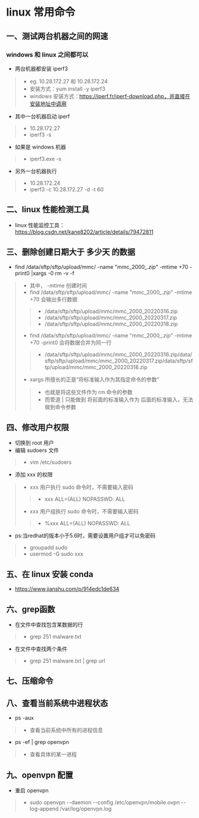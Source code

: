 # linux 常用命令
## 一、测试两台机器之间的网速
### windows 和 linux 之间都可以
+ 两台机器都安装 iperf3
>+ eg. 10.28.172.27 和 10.28.172.24
>+ 安装方式：yum install -y iperf3
>+ windows 安装方式：https://iperf.fr/iperf-download.php，并直接在安装地址中调用
+ 其中一台机器启动 iperf
>+ 10.28.172.27
>+ iperf3 -s
+ 如果是 windows 机器
>+ iperf3.exe -s
+ 另外一台机器执行
>+ 10.28.172.24
>+ iperf3 -c 10.28.172.27 -d -t 60
## 二、linux 性能检测工具
+ linux 性能监控工具：https://blog.csdn.net/kane8202/article/details/79472811
## 三、删除创建日期大于 多少天 的数据
+ find /data/sftp/sftp/upload/mmc/ -name "mmc_2000_*.zip*" -mtime +70 -print0 |xargs -0 rm -v -f
>+ 其中， -mtime 创建时间
>+ find /data/sftp/sftp/upload/mmc/ -name "mmc_2000_*.zip*" -mtime +70 会输出多行数据
>>+ /data/sftp/sftp/upload/mmc/mmc_2000_20220316.zip
>>+ /data/sftp/sftp/upload/mmc/mmc_2000_20220317.zip
>>+ /data/sftp/sftp/upload/mmc/mmc_2000_20220318.zip
>+ find /data/sftp/sftp/upload/mmc/ -name "mmc_2000_*.zip*" -mtime +70 -print0 会将数据合并为同一行
>>+ /data/sftp/sftp/upload/mmc/mmc_2000_20220316.zip/data/sftp/sftp/upload/mmc/mmc_2000_20220317.zip/data/sftp/sftp/upload/mmc/mmc_2000_20220318.zip
>+ xargs 所擅长的正是“将标准输入作为其指定命令的参数”
>>+ 也就是将这些文件作为 rm 命令的参数
>>+ 而管道 | 只能做到 将前面的标准输入作为 后面的标准输入，无法做到命令参数
## 四、修改用户权限
+ 切换到 root 用户
+ 编辑 sudoers 文件
>+ vim /etc/sudoers
+ 添加 xxx 的权限
>+ xxx 用户执行 sudo 命令时，不需要输入密码
>>+ xxx   ALL=(ALL)    NOPASSWD: ALL
>+ xxx 用户组执行 sudo 命令时，不需要输入密码
>>+ %xxx   ALL=(ALL)    NOPASSWD: ALL
+ ps:当redhat的版本小于5.6时，需要设置用户组才可以免密码
>+ groupadd sudo
>+ usermod -G sudo xxx
## 五、在 linux 安装 conda
+ https://www.jianshu.com/p/914edc1de634
## 六、grep函数
+ 在文件中查找包含某数据的行
>+ grep 251 malware.txt
+ 在文件中查找两个条件
>+ grep 251 malware.txt | grep url
## 七、压缩命令
## 八、查看当前系统中进程状态
+ ps -aux
>+ 查看当前系统中所有的进程信息
+ ps -ef | grep openvpn
>+ 查看具体的某一进程
## 九、openvpn 配置
+ 重启 openvpn
>+ sudo openvpn --daemon --config /etc/openvpn/mobile.ovpn --log-append /var/log/openvpn.log